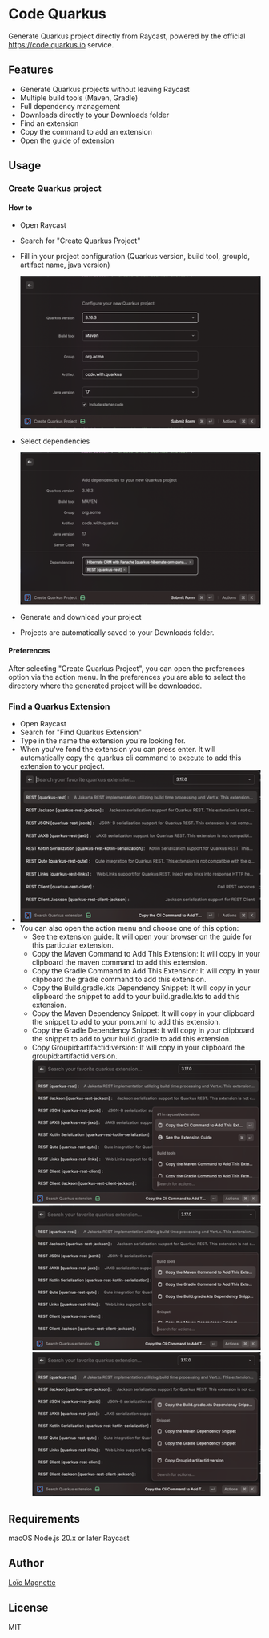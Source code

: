 # Code Quarkus

Generate Quarkus project directly from Raycast, powered by the official https://code.quarkus.io service.

## Features
- Generate Quarkus projects without leaving Raycast
- Multiple build tools (Maven, Gradle)
- Full dependency management
- Downloads directly to your Downloads folder
- Find an extension
- Copy the command to add an extension
- Open the guide of extension

## Usage

### Create Quarkus project

#### How to

- Open Raycast
- Search for "Create Quarkus Project"
- Fill in your project configuration (Quarkus version, build tool, groupId, artifact name, java version)

  ![image](assets/config.png)
- Select dependencies

  ![image](assets/dependencies.png)
- Generate and download your project
- Projects are automatically saved to your Downloads folder.

#### Preferences

After selecting "Create Quarkus Project", you can open the preferences option via the action menu.
In the preferences you are able to select the directory where the generated project will be downloaded.

### Find a Quarkus Extension
- Open Raycast
- Search for "Find Quarkus Extension"
- Type in the name the extension you're looking for.
- When you've fond the extension you can press enter. It will automatically copy the quarkus cli command to execute to add this extension to your project.
- ![image](assets/find-extention.png)
- You can also open the action menu and choose one of this option:
  - See the extension guide: It will open your browser on the guide for this particular extension.
  - Copy the Maven Command to Add This Extension: It will copy in your clipboard the maven command to add this extension.
  - Copy the Gradle Command to Add This Extension: It will copy in your clipboard the gradle command to add this extension.
  - Copy the Build.gradle.kts Dependency Snippet: It will copy in your clipboard the snippet to add to your build.gradle.kts to add this extension.
  - Copy the Maven Dependency Snippet: It will copy in your clipboard the snippet to add to your pom.xml to add this extension.
  - Copy the Gradle Dependency Snippet: It will copy in your clipboard the snippet to add to your build.gradle to add this extension.
  - Copy Groupid:artifactid:version: It will copy in your clipboard the groupid:artifactid:version.
![image](assets/find-extention-actions-1.png)
![image](assets/find-extention-actions-2.png)
![image](assets/find-extention-actions-3.png)

## Requirements
macOS
Node.js 20.x or later
Raycast

## Author
[Loïc Magnette](https://bsky.app/profile/lomagnette.bsky.social) 

## License
MIT